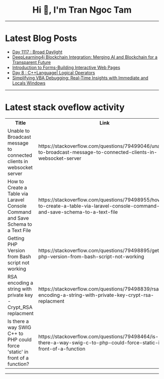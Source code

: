 <h1 align="center">Hi 👋, I'm Tran Ngoc Tam</h1>

---

# Latest Blog Posts 
<!-- BLOG-POST-LIST:START -->
- [Day 1117 : Broad Daylight](https://dev.to/dwane/day-1117-broad-daylight-36h1)
- [DeepLearning4j Blockchain Integration: Merging AI and Blockchain for a Transparent Future](https://dev.to/kallileiser/deeplearning4j-blockchain-integration-merging-ai-and-blockchain-for-a-transparent-future-2fpe)
- [Introduction to Forms-Building Interactive Web Pages](https://dev.to/ouma_ouma/introduction-to-forms-building-interactive-web-pages-5dgk)
- [Day 8 : C++Language| Logical Operators](https://dev.to/mehfila_parkkulthil_23/day-8-clanguage-logical-operators-16ib)
- [Simplifying VBA Debugging: Real-Time Insights with Immediate and Locals Windows](https://dev.to/michaellarocca/simplifying-vba-debugging-real-time-insights-with-immediate-and-locals-windows-4ak9)
<!-- BLOG-POST-LIST:END -->

---

# Latest stack oveflow activity
<table>
  <tr><th>Title</th><th>Link</th></tr>
  <!-- STACKOVERFLOW:START --><tr><td>Unable to Broadcast message to connected clients in websocket server</td><td>https://stackoverflow.com/questions/79499046/unable-to-broadcast-message-to-connected-clients-in-websocket-server</td></tr><tr><td>How to Create a Table via Laravel Console Command and Save Schema to a Text File</td><td>https://stackoverflow.com/questions/79498955/how-to-create-a-table-via-laravel-console-command-and-save-schema-to-a-text-file</td></tr><tr><td>Getting PHP Version from Bash script not working</td><td>https://stackoverflow.com/questions/79498895/getting-php-version-from-bash-script-not-working</td></tr><tr><td>RSA encoding a string with private key - Crypt_RSA replacment</td><td>https://stackoverflow.com/questions/79498839/rsa-encoding-a-string-with-private-key-crypt-rsa-replacment</td></tr><tr><td>Is there a way SWIG C++ to PHP could force &#39;static&#39; in front of a function?</td><td>https://stackoverflow.com/questions/79498464/is-there-a-way-swig-c-to-php-could-force-static-in-front-of-a-function</td></tr><!-- STACKOVERFLOW:END -->
</table>

---



